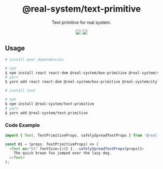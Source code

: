 <h1 align="center">@real-system/text-primitive</h1>
<p align="center">Text primitive for real system.</p>
<p align="center">
<a href="https://www.npmjs.com/package/@real-system/text-primitive"><img src="https://badgen.net/npm/v/@real-system/text-primitive?label=&icon=npm&color=blue" alt="npm version" height="18"/></a>
<a href="https://www.npmjs.com/package/@real-system/text-primitive"><img src="https://badgen.net/bundlephobia/min/@real-system/text-primitive" alt="minified size" height="18"/></a>
</p>

## Usage

```bash
# install peer dependencies

# npm
$ npm install react react-dom @real-system/box-primitive @real-system/styling-library @real-system/theme-library @real-system/utils
# yarn
$ yarn add react react-dom @real-system/box-primitive @real-system/styling-library @real-system/theme-library @real-system/utils

# install text

# npm
$ npm install @real-system/text-primitive
# yarn
$ yarn add @real-system/text-primitive
```

### Code Example

```typescript
import { Text, TextPrimitiveProps, safelySpreadTextProps } from '@real-system/text-primitive';

const H1 = (props: TextPrimitiveProps) => (
  <Text as="h1" fontSize={10} {...safelySpreadTextProps(props)}>
    The quick brown fox jumped over the lazy dog.
  </Text>
);

```
